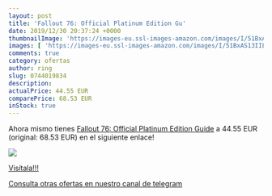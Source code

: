 ```yaml
---
layout: post
title: 'Fallout 76: Official Platinum Edition Gu'
date: 2019/12/30 20:37:24 +0000
thumbnailImage: 'https://images-eu.ssl-images-amazon.com/images/I/51BxAS13IIL._SL200_.jpg'
images: [ 'https://images-eu.ssl-images-amazon.com/images/I/51BxAS13IIL._SL200_.jpg' ]
comments: true
category: ofertas
author: ring
slug: 0744019834
description:
actualPrice: 44.55 EUR
comparePrice: 68.53 EUR
inStock: true
---
```


Ahora mismo tienes [Fallout 76: Official Platinum Edition Guide](https://www.amazon.com/dp/0744019834/?tag=redken08-20) a 44.55 EUR (original: 68.53 EUR) en el siguiente enlace!

[![](https://images-eu.ssl-images-amazon.com/images/I/51BxAS13IIL._SL200_.jpg)](https://www.amazon.com/dp/0744019834/?tag=redken08-20)

[Visítala!!!](https://www.amazon.com/dp/0744019834/?tag=redken08-20)

[Consulta otras ofertas en nuestro canal de telegram](https://t.me/s/ofertas25)
